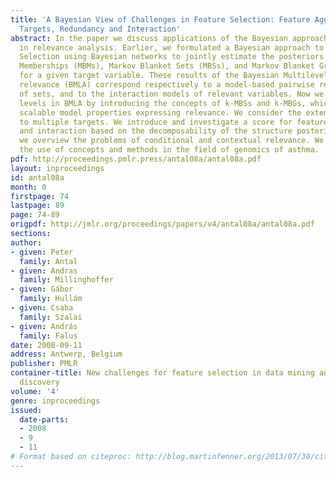 ```yaml
---
title: 'A Bayesian View of Challenges in Feature Selection: Feature Aggregation, Multiple
  Targets, Redundancy and Interaction'
abstract: In the paper we discuss applications of the Bayesian approach to new challenges
  in relevance analysis. Earlier, we formulated a Bayesian approach to Feature Subset
  Selection using Bayesian networks to jointly estimate the posteriors of Markov Blanket
  Memberships (MBMs), Markov Blanket Sets (MBSs), and Markov Blanket Graphs (MBGs)
  for a given target variable. These results of the Bayesian Multilevel Analysis of
  relevance (BMLA) correspond respectively to a model-based pairwise relevance, relevance
  of sets, and to the interaction models of relevant variables. Now we formulate refined
  levels in BMLA by introducing the concepts of k-MBSs and k-MBGs, which are intermediate,
  scalable model properties expressing relevance. We consider the extension of BMLA
  to multiple targets. We introduce and investigate a score for feature redundancy
  and interaction based on the decomposability of the structure posterior. Finally,
  we overview the problems of conditional and contextual relevance. We demonstrate
  the use of concepts and methods in the field of genomics of asthma.
pdf: http://proceedings.pmlr.press/antal08a/antal08a.pdf
layout: inproceedings
id: antal08a
month: 0
firstpage: 74
lastpage: 89
page: 74-89
origpdf: http://jmlr.org/proceedings/papers/v4/antal08a/antal08a.pdf
sections: 
author:
- given: Peter
  family: Antal
- given: Andras
  family: Millinghoffer
- given: Gábor
  family: Hullám
- given: Csaba
  family: Szalai
- given: András
  family: Falus
date: 2008-09-11
address: Antwerp, Belgium
publisher: PMLR
container-title: New challenges for feature selection in data mining and knowledge
  discovery
volume: '4'
genre: inproceedings
issued:
  date-parts:
  - 2008
  - 9
  - 11
# Format based on citeproc: http://blog.martinfenner.org/2013/07/30/citeproc-yaml-for-bibliographies/
---
```

